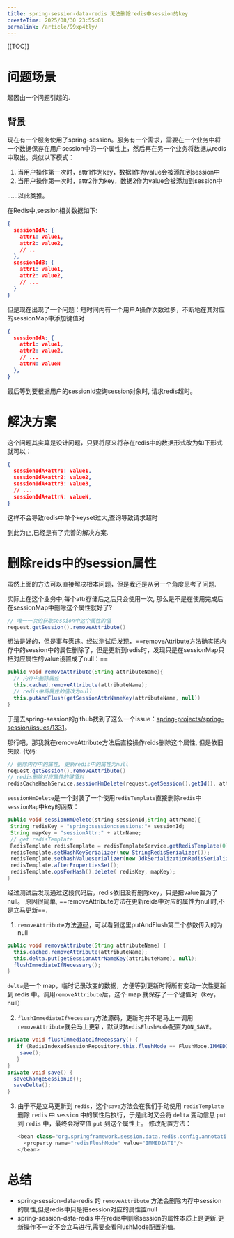 ```yaml
---
title: spring-session-data-redis 无法删除redis中session的key
createTime: 2025/08/30 23:55:01
permalink: /article/99xp4tly/
---
```

[[TOC]]

# 问题场景

起因由一个问题引起的.

## 背景

现在有一个服务使用了spring-session。服务有一个需求，需要在一个业务中将一个数据保存在用户session中的一个属性上，然后再在另一个业务将数据从redis中取出。类似以下模式：

1. 当用户操作第一次时，attr1作为key，数据1作为value会被添加到session中
2. 当用户操作第一次时，attr2作为key，数据2作为value会被添加到session中

……以此类推。

在Redis中,session相关数据如下:

```json
{
  sessionIdA: {
    attr1: value1,
    attr2: value2,
    // ..
  },
  sessionIdB: {
    attr1: value1,
    attr2: value2,
    // ...
  }
}
```

但是现在出现了一个问题：短时间内有一个用户A操作次数过多，不断地在其对应的sessionMap中添加键值对

```json
{
  sessionIdA: {
    attr1: value1,
    attr2: value2,
    // ...
    attrN: valueN
  },
}
```

最后等到要根据用户的sessionId查询session对象时, 请求redis超时。

# 解决方案

这个问题其实算是设计问题，只要将原来将存在redis中的数据形式改为如下形式就可以：

```json
{
  sessionIdA+attr1: value1,
  sessionIdA+attr2: value2,
  sessionIdA+attr3: value3,
  // ...
  sessionIdA+attrN: valueN,
}
```

这样不会导致redis中单个keyset过大,查询导致请求超时

到此为止,已经是有了完善的解决方案.

# 删除reids中的session属性

虽然上面的方法可以直接解决根本问题，但是我还是从另一个角度思考了问题.

实际上在这个业务中,每个attr存储后之后只会使用一次, 那么是不是在使用完成后在sessionMap中删除这个属性就好了?

```java
// 唯一一次的获取session中这个属性的值
request.getSession().removeAttribute()
```

想法是好的，但是事与愿违。经过测试后发现，==removeAttribute方法确实把内存中的session中的属性删除了，但是更新到redis时，发现只是在sessionMap只把对应属性的value设置成了null：==

```java
public void removeAttribute(String attributeName){
  // 内存中删除属性
  this.cached.removeAttribute(attributeName);
  // redis中将属性的值改为null
  this.putAndFlush(getSessionAttrNameKey(attributeName, null))
}

```

于是去spring-session的github找到了这么一个issue：[spring-projects/spring-session/issues/1331](https://github.com/spring-projects/spring-session/issues/1331)。

那行吧，那我就在removeAttribute方法后直接操作reids删除这个属性, 但是依旧失败. 代码:

```java
// 删除内存中的属性, 更新redis中的属性为null
request.getSession().removeAttribute()
// redis删除对应属性的键值对
redisCacheHashService.sessionHmDelete(request.getSession().getId(), attrName)
```

`sessionHmDelete`是一个封装了一个使用`redisTemplate`直接删除`redis`中`sessionMap`中key的函数：

```java
public void sessionHmDelete(string sessionId,String attrName){
 String redisKey = "spring:session:sessions:"+ sessionId;
 String mapKey = "sessionAttr:" + attrName;
 // get redisTemplate 
 RedisTemplate redisTemplate = redisTemplateService.getRedisTemplate(0);
 redisTemplate.setHashKeySerializer(new StringRedisSerializer());
 redisTemplate.sethashValueserializer(new JdkSerializationRedisSerializer());
 redisTemplate.afterPropertiesSet();
 redisTemplate.opsForHash().delete( redisKey, mapKey);
}
```

经过测试后发现通过这段代码后，redis依旧没有删除key，只是把value置为了null。
原因很简单, ==removeAttribute方法在更新reids中对应的属性为null时,不是立马更新==.

1. `removeAttribute`方法[源码](https://github.com/spring-projects/spring-session/blob/e87be43acb77de4d076cbcffbddff0d281c9edda/spring-session-data-redis/src/main/java/org/springframework/session/data/redis/RedisIndexedSessionRepository.java#L876-L880)，可以看到这里putAndFlush第二个参数传入的为 null

```java
public void removeAttribute(String attributeName) {
  this.cached.removeAttribute(attributeName);
  this.delta.put(getSessionAttrNameKey(attributeName), null);
  flushImmediateIfNecessary();
}
```

`delta`是一个 map，临时记录改变的数据，方便等到更新时将所有变动一次性更新到 redis 中。调用`removeAttribute`后，这个 map 就保存了一个键值对（key，null）

2. `flushImmediateIfNecessary`方法源码，更新时并不是马上一调用`removeAttribute`就会马上更新，默认时`RedisFlushMode`配置为`ON_SAVE`。

```java
private void flushImmediateIfNecessary() {
   if (RedisIndexedSessionRepository.this.flushMode == FlushMode.IMMEDIATE) {
    save();
   }
}
private void save() {
  saveChangeSessionId();
  saveDelta();
}
```

3. 由于不是立马更新到 `redis`，这个`save`方法会在我们手动使用 `redisTemplate` 删除 `redis` 中 `session` 中的属性后执行，于是此时又会将 `delta` 变动信息 `put` 到 `redis` 中，最终会将空值 `put` 到这个属性上。
    修改配置方法：

    ```java
    <bean class="org.springframework.session.data.redis.config.annotation.web.http.RedisHttpSessionConfiguration">
      <property name="redisFlushMode" value="IMMEDIATE"/>
    </bean>
    ```

# 总结

- spring-session-data-redis 的 `removeAttribute` 方法会删除内存中session的属性,但是redis中只是把session对应的属性置null
- spring-session-data-redis 中在redis中删除session的属性本质上是更新.更新操作不一定不会立马进行,需要查看FlushMode配置的值.
